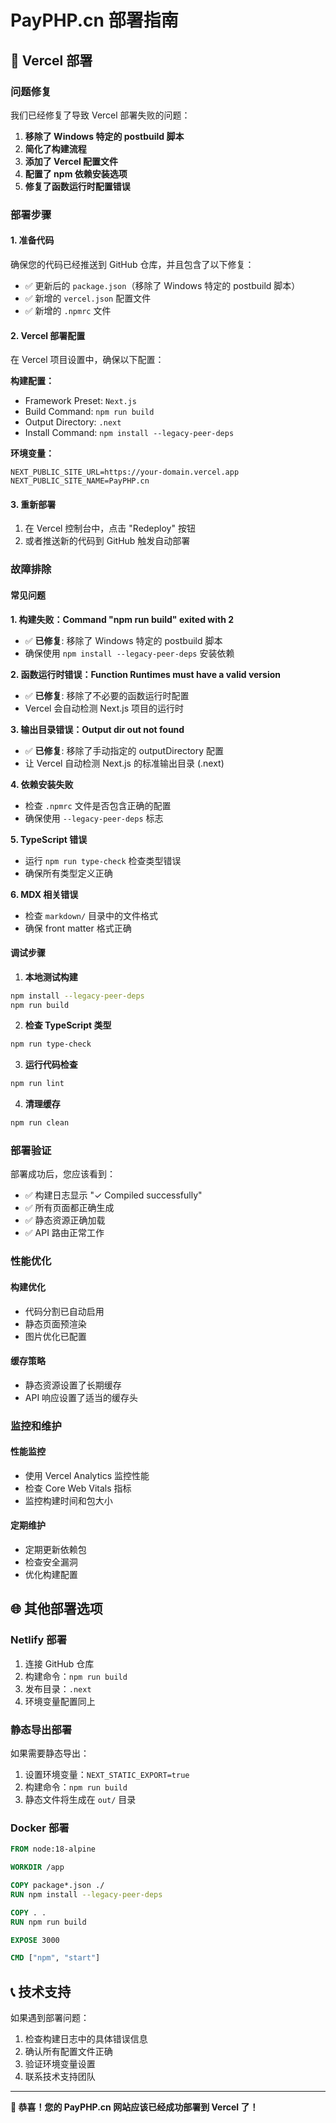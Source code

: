 # PayPHP.cn 部署指南

## 🚀 Vercel 部署

### 问题修复

我们已经修复了导致 Vercel 部署失败的问题：

1. **移除了 Windows 特定的 postbuild 脚本**
2. **简化了构建流程**
3. **添加了 Vercel 配置文件**
4. **配置了 npm 依赖安装选项**
5. **修复了函数运行时配置错误**

### 部署步骤

#### 1. 准备代码
确保您的代码已经推送到 GitHub 仓库，并且包含了以下修复：

- ✅ 更新后的 `package.json`（移除了 Windows 特定的 postbuild 脚本）
- ✅ 新增的 `vercel.json` 配置文件
- ✅ 新增的 `.npmrc` 文件

#### 2. Vercel 部署配置

在 Vercel 项目设置中，确保以下配置：

**构建配置：**
- Framework Preset: `Next.js`
- Build Command: `npm run build`
- Output Directory: `.next`
- Install Command: `npm install --legacy-peer-deps`

**环境变量：**
```env
NEXT_PUBLIC_SITE_URL=https://your-domain.vercel.app
NEXT_PUBLIC_SITE_NAME=PayPHP.cn
```

#### 3. 重新部署

1. 在 Vercel 控制台中，点击 "Redeploy" 按钮
2. 或者推送新的代码到 GitHub 触发自动部署

### 故障排除

#### 常见问题

**1. 构建失败：Command "npm run build" exited with 2**
- ✅ **已修复**: 移除了 Windows 特定的 postbuild 脚本
- 确保使用 `npm install --legacy-peer-deps` 安装依赖

**2. 函数运行时错误：Function Runtimes must have a valid version**
- ✅ **已修复**: 移除了不必要的函数运行时配置
- Vercel 会自动检测 Next.js 项目的运行时

**3. 输出目录错误：Output dir out not found**
- ✅ **已修复**: 移除了手动指定的 outputDirectory 配置
- 让 Vercel 自动检测 Next.js 的标准输出目录 (.next)

**4. 依赖安装失败**
- 检查 `.npmrc` 文件是否包含正确的配置
- 确保使用 `--legacy-peer-deps` 标志

**5. TypeScript 错误**
- 运行 `npm run type-check` 检查类型错误
- 确保所有类型定义正确

**6. MDX 相关错误**
- 检查 `markdown/` 目录中的文件格式
- 确保 front matter 格式正确

#### 调试步骤

1. **本地测试构建**
```bash
npm install --legacy-peer-deps
npm run build
```

2. **检查 TypeScript 类型**
```bash
npm run type-check
```

3. **运行代码检查**
```bash
npm run lint
```

4. **清理缓存**
```bash
npm run clean
```

### 部署验证

部署成功后，您应该看到：

- ✅ 构建日志显示 "✓ Compiled successfully"
- ✅ 所有页面都正确生成
- ✅ 静态资源正确加载
- ✅ API 路由正常工作

### 性能优化

#### 构建优化
- 代码分割已自动启用
- 静态页面预渲染
- 图片优化已配置

#### 缓存策略
- 静态资源设置了长期缓存
- API 响应设置了适当的缓存头

### 监控和维护

#### 性能监控
- 使用 Vercel Analytics 监控性能
- 检查 Core Web Vitals 指标
- 监控构建时间和包大小

#### 定期维护
- 定期更新依赖包
- 检查安全漏洞
- 优化构建配置

## 🌐 其他部署选项

### Netlify 部署

1. 连接 GitHub 仓库
2. 构建命令：`npm run build`
3. 发布目录：`.next`
4. 环境变量配置同上

### 静态导出部署

如果需要静态导出：

1. 设置环境变量：`NEXT_STATIC_EXPORT=true`
2. 构建命令：`npm run build`
3. 静态文件将生成在 `out/` 目录

### Docker 部署

```dockerfile
FROM node:18-alpine

WORKDIR /app

COPY package*.json ./
RUN npm install --legacy-peer-deps

COPY . .
RUN npm run build

EXPOSE 3000

CMD ["npm", "start"]
```

## 📞 技术支持

如果遇到部署问题：

1. 检查构建日志中的具体错误信息
2. 确认所有配置文件正确
3. 验证环境变量设置
4. 联系技术支持团队

---

**🎉 恭喜！您的 PayPHP.cn 网站应该已经成功部署到 Vercel 了！** 